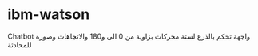 # ibm-watson
Chatbot
  واجهة تحكم بالذرع لستة محركات بزاوية من 0 الى و180 والاتجاهات وصورة للمحادثة
